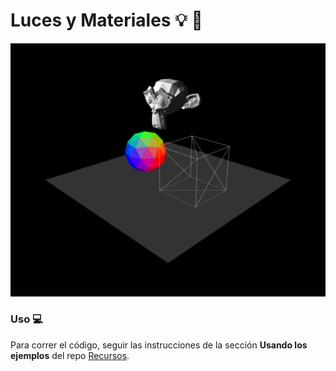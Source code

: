 # Luces y Materiales 💡 🧱

<p align="center">
  <img src="docs/previews.png"/>
</p>

### Uso 💻

Para correr el código, seguir las instrucciones de la sección **Usando los ejemplos** del repo [Recursos](https://github.com/computacion-grafica-uns/Recursos).

